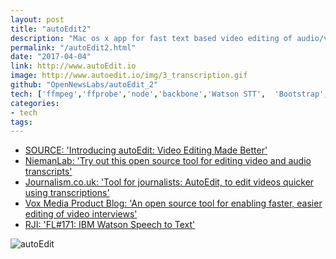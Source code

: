 ```yaml
---
layout: post
title: "autoEdit2"
description: "Mac os x app for fast text based video editing of audio/video interviews"
permalink: "/autoEdit2.html"
date: "2017-04-04"
link: http://www.autoEdit.io
image: http://www.autoedit.io/img/3_transcription.gif
github: "OpenNewsLabs/autoEdit_2"
tech: ['ffmpeg','ffprobe','node','backbone','Watson STT',  'Bootstrap','HTML5','CSS',  'Git', 'Javascript']
categories:
- tech
tags:
---
```




<!-- _draft: more coming soon_ -->

- [SOURCE: 'Introducing autoEdit: Video Editing Made Better'](https://source.opennews.org/articles/video-editing-made-better-introducing-autoedit)
- [NiemanLab: 'Try out this open source tool for editing video and audio transcripts'](http://www.niemanlab.org/2016/10/try-out-this-open-source-tool-for-editing-video-and-audio-transcripts)
- [Journalism.co.uk: 'Tool for journalists: AutoEdit, to edit videos quicker using transcriptions'](https://www.journalism.co.uk/news/tool-for-journalists-autoedit-to-edit-videos-quicker-using-transcriptions/s2/a684359/)
- [Vox Media Product Blog: 'An open source tool for enabling faster, easier editing of video interviews'](https://product.voxmedia.com/2016/11/22/13669486/faster-video-editing)
- [RJI: 'FL#171: IBM Watson Speech to Text'](https://www.rjionline.org/stories/fl171-ibm-watson-speech-to-text)


![autoEdit](http://www.autoedit.io/img/autoEdit_overview_diagram_1.0.7.png)

<!-- 

http://www.autoedit.io/

- http://www.niemanlab.org/2016/10/try-out-this-open-source-tool-for-editing-video-and-audio-transcripts/ 

- https://www.journalism.co.uk/news/tool-for-journalists-autoedit-to-edit-videos-quicker-using-transcriptions/s2/a684359/

- https://product.voxmedia.com/2016/11/22/13669486/faster-video-editing



TODO: link to computational journalism paper once you publish in blog section

 -->